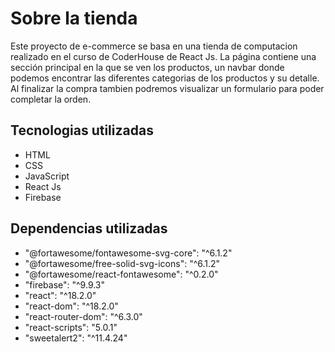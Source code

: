 <h1>Sobre la tienda</h1>
Este proyecto de e-commerce se basa en una tienda de computacion realizado en el curso de CoderHouse de React Js.
La página contiene una sección principal en la que se ven los productos, un navbar donde podemos encontrar las diferentes categorias de los productos y su detalle. Al finalizar la compra tambien podremos visualizar un formulario para poder completar la orden. 

<h2>Tecnologias utilizadas</h2>
<ul>
<li>HTML</li>
<li>CSS</li>
<li>JavaScript</li>
<li>React Js</li>
<li>Firebase</li>
</ul>

<h2>Dependencias utilizadas</h2>
<ul>
<li>"@fortawesome/fontawesome-svg-core": "^6.1.2" </li>
<li>"@fortawesome/free-solid-svg-icons": "^6.1.2"</li>
<li>"@fortawesome/react-fontawesome": "^0.2.0"</li>
<li>"firebase": "^9.9.3"</li>
<li>"react": "^18.2.0"</li>
<li>"react-dom": "^18.2.0"</li>
<li>"react-router-dom": "^6.3.0"</li>
<li>"react-scripts": "5.0.1"</li>
<li>"sweetalert2": "^11.4.24"</li>
</ul>
